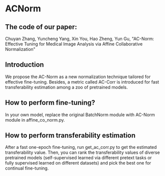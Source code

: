 # ACNorm
## The code of our paper:
Chuyan Zhang, Yuncheng Yang, Xin You, Hao Zheng, Yun Gu, "AC-Norm: Effective Tuning for Medical Image Analysis via Affine Collaborative Normalization"

## Introduction
We propose the AC-Norm as a new normalization technique tailored for effective fine-tuning. Besides, a metric called AC-Corr is introduced for fast transferability estimation among a zoo of pretrained models.

## How to perform fine-tuning?
In your own model, replace the original BatchNorm module with AC-Norm module in affine_co_norm.py.

## How to perform transferability estimation
After a fast one-epoch fine-tuning, run get_ac_corr.py to get the estimated transferability value. Then, you can rank the 
transferability values of diverse pretrained models (self-supervised learned via different pretext tasks or fully supervised learned on different datasets) and pick the best one for continual fine-tuning.
